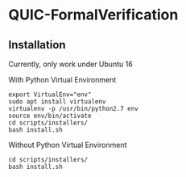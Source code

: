 # QUIC-FormalVerification

## Installation

Currently, only work under Ubuntu 16

With Python Virtual Environment
```
export VirtualEnv="env"
sudo apt install virtualenv
virtualenv -p /usr/bin/python2.7 env
source env/bin/activate
cd scripts/installers/
bash install.sh
```

Without Python Virtual Environment
```
cd scripts/installers/
bash install.sh
```
